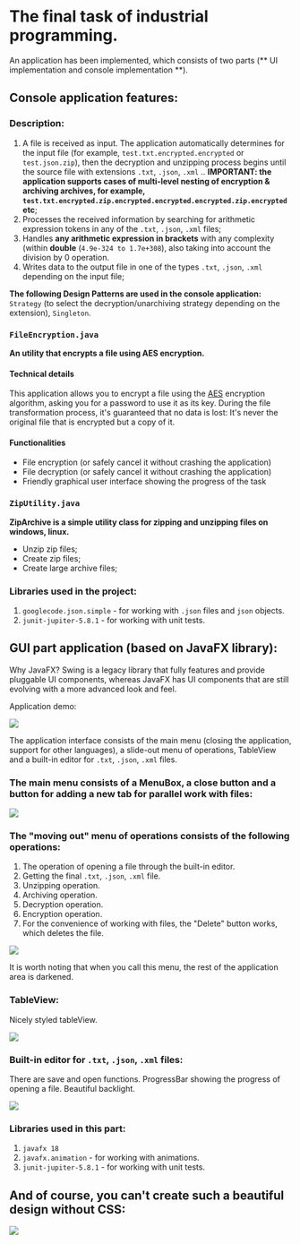 # The final task of industrial programming.

An application has been implemented, which consists of two parts (** UI implementation and console implementation **).

## Console application features:
### Description:
1. A file is received as input. The application automatically determines for the input file (for example, `test.txt.encrypted.encrypted` or `test.json.zip`), then the decryption and unzipping process begins until the source file with extensions  `.txt`, `.json`, `.xml` 
.. **IMPORTANT: the application supports cases of multi-level nesting of encryption & archiving archives, for example, `test.txt.encrypted.zip.encrypted.encrypted.encrypted.zip.encrypted` etc**;
2. Processes the received information by searching for arithmetic expression tokens in any of the `.txt`, `.json`, `.xml` files;
3. Handles **any arithmetic expression in brackets** with any complexity (within **double** (`4.9e-324 to 1.7e+308`), also taking into account the division by 0 operation.
3. Writes data to the output file in one of the types `.txt`, `.json`, `.xml` depending on the input file;
 
 
**The following Design Patterns are used in the console application:** `Strategy` (to select the decryption/unarchiving strategy depending on the extension), `Singleton`.
 
### `FileEncryption.java`

**An utility that encrypts a file using AES encryption.**

#### **Technical details**

This application allows you to encrypt a file using the [AES](https://en.wikipedia.org/wiki/Advanced_Encryption_Standard) encryption algorithm, asking you for a password to use it as its key. During the file transformation process, it's guaranteed that no data is lost: It's never the original file that is encrypted but a copy of it.

#### **Functionalities**

* File encryption (or safely cancel it without crashing the application)
* File decryption (or safely cancel it without crashing the application)
* Friendly graphical user interface showing the progress of the task

### `ZipUtility.java`

**ZipArchive is a simple utility class for zipping and unzipping files on windows, linux.**

- Unzip zip files;
- Create zip files;
- Create large archive files;

### Libraries used in the project:
1. `googlecode.json.simple` - for working with `.json` files and `json` objects.
2. `junit-jupiter-5.8.1` - for working with unit tests.



## GUI part application (based on JavaFX library):
Why JavaFX? Swing is a legacy library that fully features and provide pluggable UI components, whereas JavaFX has UI components that are still evolving with a more advanced look and feel.

Application demo:

![](https://github.com/vovabyar/FinalProject/blob/master/screenshots/ezgif.com-gif-maker.gif)

The application interface consists of the main menu (closing the application, support for other languages), a slide-out menu of operations, TableView and a built-in editor for `.txt`, `.json`, `.xml` files.

### The main menu consists of a MenuBox, a close button and a button for adding a new tab for parallel work with files:
![](https://github.com/vovabyar/FinalProject/blob/master/screenshots/2.png)

### The "moving out" menu of operations consists of the following operations:
1. The operation of opening a file through the built-in editor.
2. Getting the final `.txt`, `.json`, `.xml` file.
3. Unzipping operation.
4. Archiving operation.
5. Decryption operation.
6. Encryption operation.
7. For the convenience of working with files, the "Delete" button works, which deletes the file.

![](https://github.com/vovabyar/FinalProject/blob/master/screenshots/1.png)

It is worth noting that when you call this menu, the rest of the application area is darkened.

### TableView:

Nicely styled tableView.

![](https://github.com/vovabyar/FinalProject/blob/master/screenshots/3.png)

### Built-in editor for `.txt`, `.json`, `.xml` files:

There are save and open functions. ProgressBar showing the progress of opening a file. Beautiful backlight.

![](https://github.com/vovabyar/FinalProject/blob/master/screenshots/4.png)

### Libraries used in this part:
1. `javafx 18`
2. `javafx.animation` - for working with animations.
3. `junit-jupiter-5.8.1` - for working with unit tests.

## And of course, you can't create such a beautiful design without CSS:

![](https://github.com/vovabyar/FinalProject/blob/master/screenshots/5.png)
